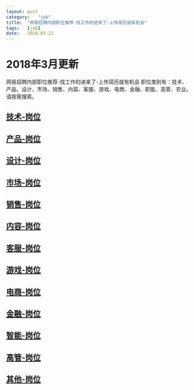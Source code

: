 ```yaml
---
layout:	post
category:	"job"
title:	"网易招聘内部职位推荐-找工作的进来了-上传简历就有机会"
tags:	[job]
date:	2018-03-21
---
```

# 2018年3月更新
网易招聘内部职位推荐-找工作的进来了-上传简历就有机会
职位类别有：技术、产品、设计、市场、销售、内容、客服、游戏、电商、金融、职能、高管、农业。
请按需搜索。
## [技术-岗位](技术.html)
## [产品-岗位](产品.html)
## [设计-岗位](设计.html)
## [市场-岗位](市场.html)
## [销售-岗位](销售.html)
## [内容-岗位](内容.html)
## [客服-岗位](客服.html)
## [游戏-岗位](游戏.html)
## [电商-岗位](电商.html)
## [金融-岗位](金融.html)
## [智能-岗位](智能.html)
## [高管-岗位](高管.html)
## [其他-岗位](其他.html)